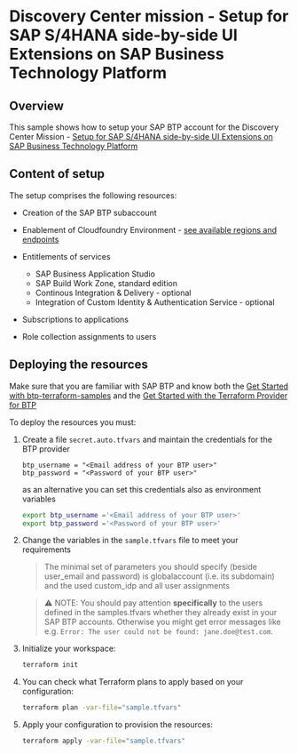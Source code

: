 # Discovery Center mission - Setup for SAP S/4HANA side-by-side UI Extensions on SAP Business Technology Platform
## Overview

This sample shows how to setup your SAP BTP account for the Discovery Center Mission - [Setup for SAP S/4HANA side-by-side UI Extensions on SAP Business Technology Platform](https://discovery-center.cloud.sap/missiondetail/3239)

## Content of setup

The setup comprises the following resources:

- Creation of the SAP BTP subaccount
- Enablement of Cloudfoundry Environment - [see available regions and endpoints](https://help.sap.com/docs/btp/sap-business-technology-platform/regions-and-api-endpoints-available-for-cloud-foundry-environment)
- Entitlements of services
   * SAP Business Application Studio
   * SAP Build Work Zone, standard edition
   * Continous Integration & Delivery - optional
   * Integration of Custom Identity & Authentication Service - optional
  
- Subscriptions to applications
- Role collection assignments to users

## Deploying the resources

Make sure that you are familiar with SAP BTP and know both the [Get Started with btp-terraform-samples](https://github.com/SAP-samples/btp-terraform-samples/blob/main/GET_STARTED.md) and the [Get Started with the Terraform Provider for BTP](https://developers.sap.com/tutorials/btp-terraform-get-started.html)

To deploy the resources you must:

1. Create a file `secret.auto.tfvars` and maintain the credentials for the BTP provider

   ```hcl
   btp_username = "<Email address of your BTP user>"
   btp_password = "<Password of your BTP user>"
   ```
   as an alternative you can set this credentials also as environment variables
   
   ```bash
   export btp_username ='<Email address of your BTP user>'
   export btp_password ='<Password of your BTP user>'
   ```

3. Change the variables in the `sample.tfvars` file to meet your requirements

   > The minimal set of parameters you should specify (beside user_email and password) is globalaccount (i.e. its subdomain) and the used custom_idp and all user assignments

   > ⚠ NOTE: You should pay attention **specifically** to the users defined in the samples.tfvars whether they already exist in your SAP BTP accounts. Otherwise you might get error messages like e.g. `Error: The user could not be found: jane.doe@test.com`.


4. Initialize your workspace:

   ```bash
   terraform init
   ```

5. You can check what Terraform plans to apply based on your configuration:

   ```bash
   terraform plan -var-file="sample.tfvars"
   ```

6. Apply your configuration to provision the resources:

   ```bash
   terraform apply -var-file="sample.tfvars"
   ```
